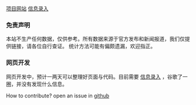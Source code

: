 
[项目网站](https://weileizeng.github.io/red-cross/)
[信息录入](https://weileizeng.github.io/red-cross/CONTRIBUTE)



### 免责声明

本站不生产任何数据，仅供参考。所有数据来源于官方发布和新闻报道，我们仅提供链接，请各位自行查证。
统计方法可能有偏颇遗漏，欢迎指正。

### 网页开发

网页开发中，预计一两天可以整理好页面与代码。目前需要
[信息录入](https://weileizeng.github.io/red-cross/CONTRIBUTE)
，谷歌了一圈，并没有发现什么信息。


How to contribute? open an issue in [github](https://github.com/WeileiZeng/red-cross)
